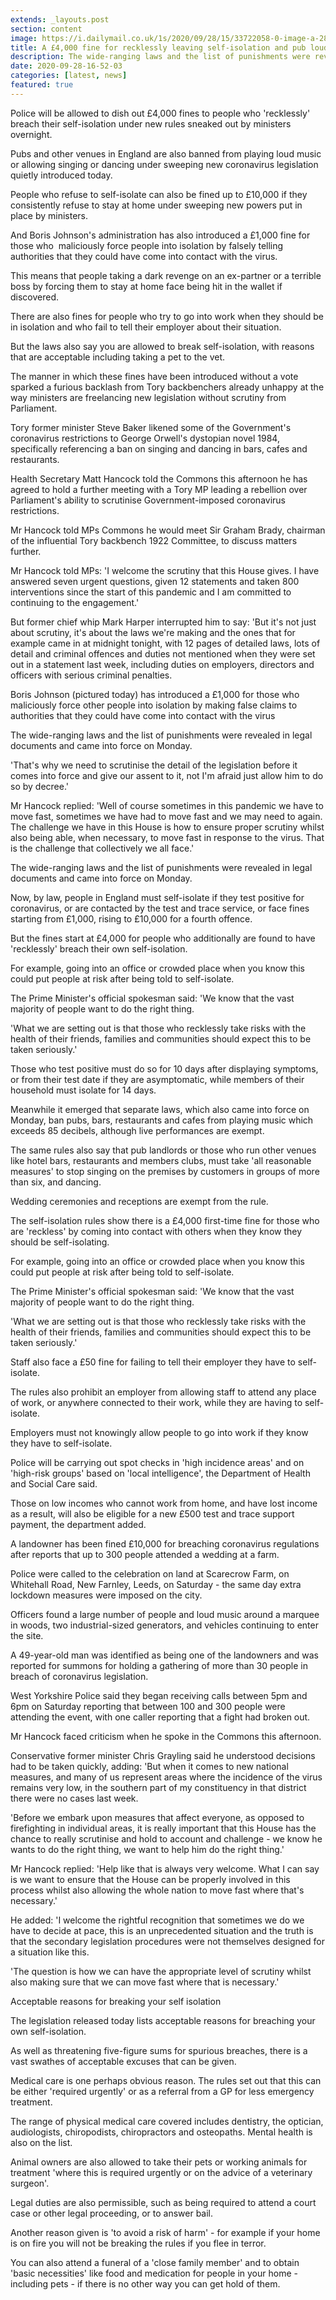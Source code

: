 ```yaml
---
extends: _layouts.post
section: content
image: https://i.dailymail.co.uk/1s/2020/09/28/15/33722058-0-image-a-28_1601304851171.jpg 
title: A £4,000 fine for recklessly leaving self-isolation and pub loud music banunder new Covid rules 
description: The wide-ranging laws and the list of punishments were revealed in legal documents and came into force on Monday. 
date: 2020-09-28-16-52-03 
categories: [latest, news] 
featured: true 
--- 
```

Police will be allowed to dish out £4,000 fines to people who 'recklessly' breach their self-isolation under new rules sneaked out by ministers overnight. 

Pubs and other venues in England are also banned from playing loud music or allowing singing or dancing under sweeping new coronavirus legislation quietly introduced today.

People who refuse to self-isolate can also be fined up to £10,000 if they consistently refuse to stay at home under sweeping new powers put in place by ministers.

And Boris Johnson's administration has also introduced a £1,000 fine for those who  maliciously force people into isolation by falsely telling authorities that they could have come into contact with the virus.

This means that people taking a dark revenge on an ex-partner or a terrible boss by forcing them to stay at home face being hit in the wallet if discovered. 

There are also fines for people who try to go into work when they should be in isolation and who fail to tell their employer about their situation. 

But the laws also say you are allowed to break self-isolation, with reasons that are acceptable including taking a pet to the vet. 

The manner in which these fines have been introduced without a vote sparked a furious backlash from Tory backbenchers already unhappy at the way ministers are freelancing new legislation without scrutiny from Parliament.

Tory former minister Steve Baker likened some of the Government's coronavirus restrictions to George Orwell's dystopian novel 1984, specifically referencing a ban on singing and dancing in bars, cafes and restaurants.

Health Secretary Matt Hancock told the Commons this afternoon he has agreed to hold a further meeting with a Tory MP leading a rebellion over Parliament's ability to scrutinise Government-imposed coronavirus restrictions.

Mr Hancock told MPs Commons he would meet Sir Graham Brady, chairman of the influential Tory backbench 1922 Committee, to discuss matters further. 

Mr Hancock told MPs: 'I welcome the scrutiny that this House gives. I have answered seven urgent questions, given 12 statements and taken 800 interventions since the start of this pandemic and I am committed to continuing to the engagement.'

But former chief whip Mark Harper interrupted him to say: 'But it's not just about scrutiny, it's about the laws we're making and the ones that for example came in at midnight tonight, with 12 pages of detailed laws, lots of detail and criminal offences and duties not mentioned when they were set out in a statement last week, including duties on employers, directors and officers with serious criminal penalties.  

Boris Johnson (pictured today) has introduced a £1,000 for those who maliciously force other people into isolation by making false claims to authorities that they could have come into contact with the virus

The wide-ranging laws and the list of punishments were revealed in legal documents and came into force on Monday.

'That's why we need to scrutinise the detail of the legislation before it comes into force and give our assent to it, not I'm afraid just allow him to do so by decree.'

Mr Hancock replied: 'Well of course sometimes in this pandemic we have to move fast, sometimes we have had to move fast and we may need to again. The challenge we have in this House is how to ensure proper scrutiny whilst also being able, when necessary, to move fast in response to the virus. That is the challenge that collectively we all face.'

The wide-ranging laws and the list of punishments were revealed in legal documents and came into force on Monday.

Now, by law, people in England must self-isolate if they test positive for coronavirus, or are contacted by the test and trace service, or face fines starting from £1,000, rising to £10,000 for a fourth offence.

But the fines start at £4,000 for people who additionally are found to have 'recklessly' breach their own self-isolation. 

For example, going into an office or crowded place when you know this could put people at risk after being told to self-isolate.

The Prime Minister's official spokesman said: 'We know that the vast majority of people want to do the right thing.

'What we are setting out is that those who recklessly take risks with the health of their friends, families and communities should expect this to be taken seriously.'

Those who test positive must do so for 10 days after displaying symptoms, or from their test date if they are asymptomatic, while members of their household must isolate for 14 days.

Meanwhile it emerged that separate laws, which also came into force on Monday, ban pubs, bars, restaurants and cafes from playing music which exceeds 85 decibels, although live performances are exempt.

The same rules also say that pub landlords or those who run other venues like hotel bars, restaurants and members clubs, must take 'all reasonable measures' to stop singing on the premises by customers in groups of more than six, and dancing.

Wedding ceremonies and receptions are exempt from the rule.

The self-isolation rules show there is a £4,000 first-time fine for those who are 'reckless' by coming into contact with others when they know they should be self-isolating.

For example, going into an office or crowded place when you know this could put people at risk after being told to self-isolate.

The Prime Minister's official spokesman said: 'We know that the vast majority of people want to do the right thing.

'What we are setting out is that those who recklessly take risks with the health of their friends, families and communities should expect this to be taken seriously.'

Staff also face a £50 fine for failing to tell their employer they have to self-isolate.

The rules also prohibit an employer from allowing staff to attend any place of work, or anywhere connected to their work, while they are having to self-isolate.

Employers must not knowingly allow people to go into work if they know they have to self-isolate.

Police will be carrying out spot checks in 'high incidence areas' and on 'high-risk groups' based on 'local intelligence', the Department of Health and Social Care said.

Those on low incomes who cannot work from home, and have lost income as a result, will also be eligible for a new £500 test and trace support payment, the department added.

A landowner has been fined £10,000 for breaching coronavirus regulations after reports that up to 300 people attended a wedding at a farm.

Police were called to the celebration on land at Scarecrow Farm, on Whitehall Road, New Farnley, Leeds, on Saturday - the same day extra lockdown measures were imposed on the city.

Officers found a large number of people and loud music around a marquee in woods, two industrial-sized generators, and vehicles continuing to enter the site.

A 49-year-old man was identified as being one of the landowners and was reported for summons for holding a gathering of more than 30 people in breach of coronavirus legislation.

West Yorkshire Police said they began receiving calls between 5pm and 6pm on Saturday reporting that between 100 and 300 people were attending the event, with one caller reporting that a fight had broken out.  



Mr Hancock faced criticism when he spoke in the Commons this afternoon.

Conservative former minister Chris Grayling said he understood decisions had to be taken quickly, adding: 'But when it comes to new national measures, and many of us represent areas where the incidence of the virus remains very low, in the southern part of my constituency in that district there were no cases last week.

'Before we embark upon measures that affect everyone, as opposed to firefighting in individual areas, it is really important that this House has the chance to really scrutinise and hold to account and challenge - we know he wants to do the right thing, we want to help him do the right thing.'

Mr Hancock replied: 'Help like that is always very welcome. What I can say is we want to ensure that the House can be properly involved in this process whilst also allowing the whole nation to move fast where that's necessary.'

He added: 'I welcome the rightful recognition that sometimes we do we have to decide at pace, this is an unprecedented situation and the truth is that the secondary legislation procedures were not themselves designed for a situation like this.

'The question is how we can have the appropriate level of scrutiny whilst also making sure that we can move fast where that is necessary.'

Acceptable reasons for breaking your self isolation

The legislation released today lists acceptable reasons for breaching your own self-isolation.

As well as threatening five-figure sums for spurious breaches, there is a vast swathes of acceptable excuses that can be given.

Medical care is one perhaps obvious reason. The rules set out that this can be either 'required urgently' or as a referral from a GP for less emergency treatment.

The range of physical medical care covered includes dentistry, the optician, audiologists, chiropodists, chiropractors and osteopaths. Mental health is also on the list.

Animal owners are also allowed to take their pets or working animals for treatment 'where this is required urgently or on the advice of a veterinary surgeon'.

Legal duties are also permissible, such as being required to attend a court case or other legal proceeding, or to answer bail.

Another reason given is 'to avoid a risk of harm' - for example if your home is on fire you will not be breaking the rules if you flee in terror.

You can also attend a funeral of a 'close family member' and to obtain 'basic necessities' like food and medication for people in your home - including pets - if there is no other way you can get hold of them. 

